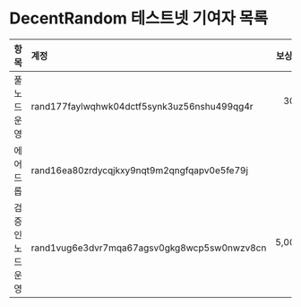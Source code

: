 # DecentRandom 테스트넷 기여자 목록


|항목|계정|보상 RAND|
|:---|:---|---:|
|풀노드운영|rand177faylwqhwk04dctf5synk3uz56nshu499qg4r|300,000 RAND|
|에어드롭|rand16ea80zrdycqjkxy9nqt9m2qngfqapv0e5fe79j|5,000 RAND|
|검증인노드운영|rand1vug6e3dvr7mqa67agsv0gkg8wcp5sw0nwzv8cn|5,000,000 RAND|
